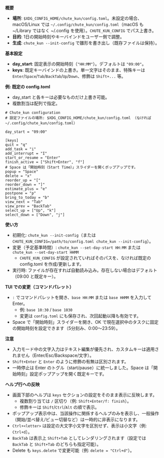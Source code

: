**概要**
- **場所**: `$XDG_CONFIG_HOME/chute_kun/config.toml`。未設定の場合、macOS/Linux では `~/.config/chute_kun/config.toml`（macOS も ~/Library ではなく ~/.config を使用）。`CHUTE_KUN_CONFIG` でパス上書き。
- **目的**: 1日の開始時刻やキーバインドをユーザー側で調整。
- **生成**: `chute_kun --init-config` で雛形を書き出し（既存ファイルは保持）。

**基本設定**
- **day_start**: 固定表示の開始時刻（`"HH:MM"`）。デフォルトは `"09:00"`。
- **keys**: 既定キーバインドの上書き。単一文字はそのまま、特殊キーは `Enter`/`Space`/`Tab`/`BackTab`/`Up`/`Down`、修飾は `Shift+...` 等。

**例: 既定の config.toml**
- day_start と各キーは必要なものだけ上書き可能。
- 複数割当は配列で指定。

```
# Chute_kun configuration
# 設定ファイルの場所: $XDG_CONFIG_HOME/chute_kun/config.toml （なければ ~/.config/chute_kun/config.toml）

day_start = "09:00"

[keys]
quit = "q"
add_task = "i"
add_interrupt = "I"
start_or_resume = "Enter"
finish_active = ["Shift+Enter", "f"]
# Space は「開始時刻（Start Time）」スライダーを開くポップアップです。
popup = "Space"
delete = "x"
reorder_up = "["
reorder_down = "]"
estimate_plus = "e"
postpone = "p"
bring_to_today = "b"
view_next = "Tab"
view_prev = "BackTab"
select_up = ["Up", "k"]
select_down = ["Down", "j"]
```

**使い方**
- 初期化: `chute_kun --init-config`（または `CHUTE_KUN_CONFIG=/path/to/config.toml chute_kun --init-config`）。
- 変更（予定基準時間）: `chute_kun --set-day-start HH:MM` または `chute_kun --set-day-start HHMM`
  - `CHUTE_KUN_CONFIG` が設定されていればそのパスを、なければ既定の config.toml を作成/更新します。
- 実行時: ファイルが存在すれば自動読み込み。存在しない場合はデフォルト（09:00 と既定キー）。

**TUI での変更（コマンドパレット）**
- `:` でコマンドパレットを開き、`base HH:MM` または `base HHMM` を入力して Enter。
  - 例: `base 10:30` / `base 1030`
  - 変更は `config.toml` にも保存され、次回起動以降も有効です。
- Space で「開始時刻」スライダーを開き、OK で現在選択中のタスクに固定の開始時刻を設定できます（5分刻み、0:00〜23:59）。

**注意**
- 入力モード中の文字入力はテキスト編集が優先され、カスタムキーは適用されません（Enter/Esc/Backspace/文字）。
- `Shift+Enter` と `Enter` のように修飾の有無は区別されます。
- 一時停止は Enter のトグル（start/pause）に統一しました。Space は「開始時刻」設定ポップアップを開く既定キーです。

**ヘルプ行への反映**
- 画面下部のヘルプは `keys` セクションの設定をそのまま表示に反映します。
  - 複数割り当ては `/` 区切り（例: `Shift+Enter/f: finish`）。
  - 修飾キーは `Shift`/`Ctrl`/`Alt` の順で表示。
- ポップアップ表示中は、当該操作に関係するヘルプのみを表示し、一般操作（開始/並べ替え/ビュー切替など）は一時的に非表示になります。
- `Ctrl+<letter>` は設定の大文字小文字を区別せず、表示は小文字（例: `Ctrl+d`）。
- `BackTab` は表示上 `Shift+Tab` としてレンダリングされます（設定では `BackTab` と `Shift+Tab` のどちらも指定可能）。
- Delete も `keys.delete` で変更可能（例: `delete = "Ctrl+d"`）。
